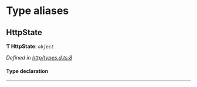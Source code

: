 

# Type aliases

<a id="httpstate"></a>

##  HttpState

**Ƭ HttpState**: *`object`*

*Defined in [http/types.d.ts:8](https://github.com/polkadot-js/api/blob/3c8c4b0/packages/rpc-provider/src/http/types.d.ts#L8)*

#### Type declaration

___

